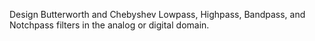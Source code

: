 

Design Butterworth and Chebyshev Lowpass, Highpass, Bandpass, and Notchpass filters in the analog or digital domain.
